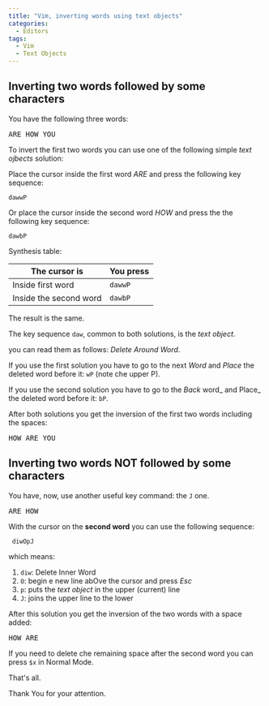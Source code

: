 ```yaml
---
title: "Vim, inverting words using text objects"
categories:
  - Editors
tags:
  - Vim
  - Text Objects
---
```




## Inverting two words followed by some characters

You have the following three words:
      
<pre>
ARE HOW YOU
</pre>


To invert the first two words  you can use one of the following simple _text ojbects_ solution:

Place the cursor inside the first word _ARE_ and press the following key sequence: 

```
dawwP
```

Or place  the cursor inside the second word _HOW_  and press the  the following key sequence:

```
dawbP
```



Synthesis table:

|  The cursor  is | You  press  |
|---|---|
| Inside first   word | `dawwP`|
| Inside  the  second  word | `dawbP` |

The result is the same.


The key sequence `daw`, common to both solutions, is the _text object_. 

you can read them as follows: _Delete Around Word_.

If you use the first solution you have to go to the next _Word_ and _Place_ the deleted word before it: `wP` (note che upper P).



If you use the second solution you have to go to the _Back_ word_ and Place_ the deleted word before it: `bP`.




After both solutions you get the inversion of the first two words including the spaces:

<pre>
HOW ARE YOU
</pre>

        


         
## Inverting two words NOT followed by some characters




You have, now, use another useful key command: the `J` one.

 


<pre>
ARE HOW
</pre>

 With the cursor on the **second word** you can use the following sequence:

```
 diwOpJ
 ```

 which means:

1. `diw`: Delete Inner Word
1. `O`: begin e new line abOve the cursor and press _Esc_
1. `p`: puts the _text object_ in the upper (current) line
1. `J`:  joins the upper line to the lower





After this solution you get the inversion of the two words with a space added: 

<pre>
HOW ARE 
</pre>

If you need to delete che remaining space after the second word you can press `$x` in Normal Mode.

That's all.

Thank You for your attention.
